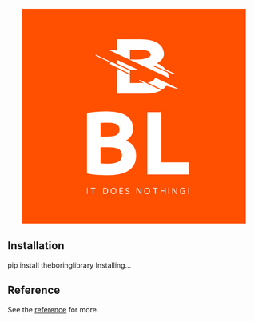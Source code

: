 <p align="center">
  <a href="https://stefanofrassetto.com/theboringlibrary"><img src="img/rb.png" alt="TheBoringLibrary"></a>
</p>

## Installation

<div class="termy" data-termynal>
    <span data-ty="input">pip install theboringlibrary</span>
    <span data-ty="progress">Installing...</span>
</div>

## Reference

See the [reference](./reference/theboringlibrary/core) for more.
